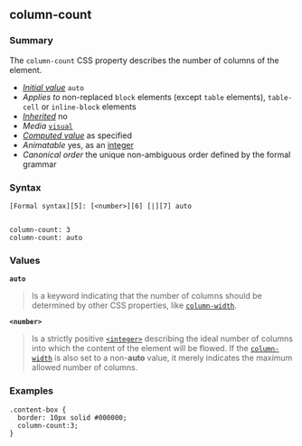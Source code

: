 ## column-count

### Summary

The `column-count` CSS property describes the number of columns of the element.

* _[Initial value][0]_ `auto` 
* _Applies to_ non-replaced `block` elements (except `table` elements), `table-cell` or `inline-block` elements 
* _[Inherited][1]_ no 
* _Media_ [`visual`][2] 
* _[Computed value][3]_ as specified 
* _Animatable_ yes, as an [integer][4] 
* _Canonical order_ the unique non-ambiguous order defined by the formal grammar

### Syntax

    [Formal syntax][5]: [<number>][6] [|][7] auto
    

    column-count: 3
    column-count: auto

### Values

**`auto`**

> Is a keyword indicating that the number of columns should be determined by other CSS properties, like [`column-width`][8].

**`<number>`**

> Is a strictly positive [`<integer>`][9] describing the ideal number of columns into which the content of the element will be flowed. If the [`column-width`][8] is also set to a non-**auto** value, it merely indicates the maximum allowed number of columns.

### Examples

    .content-box {
      border: 10px solid #000000;
      column-count:3;
    }
    



[0]: https://developer.mozilla.org/en/docs/CSS/initial_value
[1]: https://developer.mozilla.org/en/docs/CSS/inheritance
[2]: https://developer.mozilla.org/en/docs/CSS/@media#Media_groups
[3]: https://developer.mozilla.org/en/docs/CSS/computed_value
[4]: https://developer.mozilla.org/en/docs/CSS/integer#Interpolation "Values of the <integer> CSS data type are interpolated via integer discrete steps. The calculation is done as if they were real, floating-point numbers and the discrete value is obtained using the floor function."
[5]: https://developer.mozilla.org/en/docs/CSS/Value_definition_syntax "CSS/Value_definition_syntax"
[6]: https://developer.mozilla.org/en/docs/Web/CSS/number
[7]: https://developer.mozilla.org/en/docs/CSS/Value_definition_syntax#Single_bar "Single bar: the two entities are optional, but exactly one must be present."
[8]: https://developer.mozilla.org/en/docs/Web/CSS/column-width "The column-width CSS property suggests an optimal column width. This is not a absolute value but a mere hint. Browser will adjust the width of the column around that suggested value, allowing to achieve scalable designs that fit different screen size. Especially in presence of the column-count CSS property which has precedence, to set an exact column width, all length values must be specified. In horizontal text these are width, column-width, column-gap, and column-rule-width."
[9]: https://developer.mozilla.org/en/docs/Web/CSS/integer "The documentation about this has not yet been written; please consider contributing!"